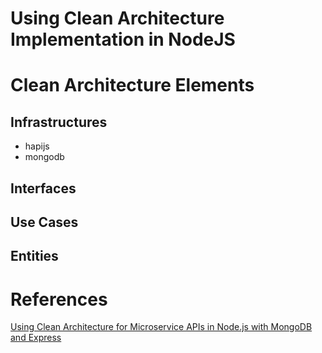 # Using Clean Architecture Implementation in NodeJS

# Clean Architecture Elements

## Infrastructures

-   hapijs
-   mongodb

## Interfaces

## Use Cases

## Entities

# References

[Using Clean Architecture for Microservice APIs in Node.js with MongoDB and Express](https://www.youtube.com/watch?v=CnailTcJV_U)
